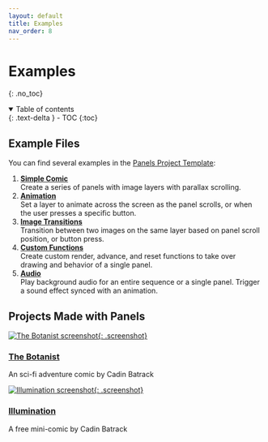 ```yaml
---
layout: default
title: Examples
nav_order: 8
---
```


# Examples

{: .no_toc}

<details open markdown="block">
  <summary>
    Table of contents
  </summary>
  {: .text-delta }
- TOC
{:toc}
</details>

## Example Files

You can find several examples in the [Panels Project Template](https://github.com/cadin/panels-project-template):

1. [**Simple Comic**](https://github.com/cadin/panels-project-template/blob/main/source/examples/1-simple-comic.lua)  
   Create a series of panels with image layers with parallax scrolling.
2. [**Animation**](https://github.com/cadin/panels-project-template/blob/main/source/examples/2-animation.lua)  
   Set a layer to animate across the screen as the panel scrolls, or when the user presses a specific button.
3. [**Image Transitions**](https://github.com/cadin/panels-project-template/blob/main/source/examples/3-image-transitions.lua)  
   Transition between two images on the same layer based on panel scroll position, or button press.
4. [**Custom Functions**](https://github.com/cadin/panels-project-template/blob/main/source/examples/4-custom-functions.lua)  
   Create custom render, advance, and reset functions to take over drawing and behavior of a single panel.
5. [**Audio**](https://github.com/cadin/panels-project-template/blob/main/source/examples/5-audio.lua)  
   Play background audio for an entire sequence or a single panel. Trigger a sound effect synced with an animation.

## Projects Made with Panels

[![The Botanist screenshot]({{site.baseurl}}/assets/images/botanist-screen.png){: .screenshot}](https://cadinb.itch.io/the-botanist)

### [The Botanist](https://cadinb.itch.io/the-botanist)

An sci-fi adventure comic by Cadin Batrack

[![Illumination screenshot]({{site.baseurl}}/assets/images/botanist-screen.png){: .screenshot}](https://cadinb.itch.io/illumination)

### [Illumination](https://cadinb.itch.io/illumination)

A free mini-comic by Cadin Batrack
